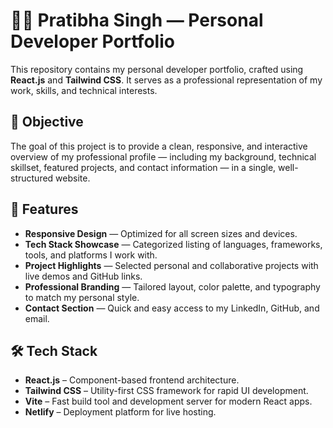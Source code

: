 # 👩‍💻 Pratibha Singh — Personal Developer Portfolio

This repository contains my personal developer portfolio, crafted using **React.js** and **Tailwind CSS**. It serves as a professional representation of my work, skills, and technical interests.

## 📌 Objective

The goal of this project is to provide a clean, responsive, and interactive overview of my professional profile — including my background, technical skillset, featured projects, and contact information — in a single, well-structured website.

## 🚀 Features

- **Responsive Design** — Optimized for all screen sizes and devices.
- **Tech Stack Showcase** — Categorized listing of languages, frameworks, tools, and platforms I work with.
- **Project Highlights** — Selected personal and collaborative projects with live demos and GitHub links.
- **Professional Branding** — Tailored layout, color palette, and typography to match my personal style.
- **Contact Section** — Quick and easy access to my LinkedIn, GitHub, and email.

## 🛠️ Tech Stack

- **React.js** – Component-based frontend architecture.
- **Tailwind CSS** – Utility-first CSS framework for rapid UI development.
- **Vite** – Fast build tool and development server for modern React apps.
- **Netlify** – Deployment platform for live hosting.

